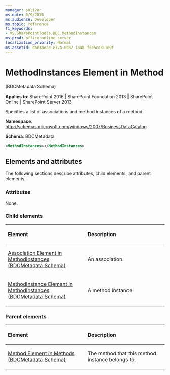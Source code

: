 ```yaml
---
manager: soliver
ms.date: 3/9/2015
ms.audience: Developer
ms.topic: reference
f1_keywords:
- VS.SharePointTools.BDC.MethodInstances
ms.prod: office-online-server
localization_priority: Normal
ms.assetid: dae3aeae-e72a-0b52-1348-f5e5cd31109f
---
```


# MethodInstances Element in Method 

(BDCMetadata Schema)

**Applies to**: SharePoint 2016 | SharePoint Foundation 2013 | SharePoint Online | SharePoint Server 2013

Specifies a list of associations and method instances of a method.

**Namespace**: http://schemas.microsoft.com/windows/2007/BusinessDataCatalog

**Schema**: BDCMetadata

```XML
<MethodInstances></MethodInstances>
```

## Elements and attributes

The following sections describe attributes, child elements, and parent elements.

### Attributes

None.

### Child elements

<table>
<colgroup>
<col width="50%" />
<col width="50%" />
</colgroup>
<thead>
<tr class="header">
<th align="left"><p>Element</p></th>
<th align="left"><p>Description</p></th>
</tr>
</thead>
<tbody>
<tr class="odd">
<td align="left"><p><span sdata="link"><a href="association-element-in-methodinstances-bdcmetadata-schema.md">Association Element in MethodInstances (BDCMetadata Schema)</a></span></p></td>
<td align="left"><p>An association.</p></td>
</tr>
<tr class="even">
<td align="left"><p><span sdata="link"><a href="methodinstance-element-in-methodinstances-bdcmetadata-schema.md">MethodInstance Element in MethodInstances (BDCMetadata Schema)</a></span></p></td>
<td align="left"><p>A method instance.</p></td>
</tr>
</tbody>
</table>

### Parent elements

<table>
<colgroup>
<col width="50%" />
<col width="50%" />
</colgroup>
<thead>
<tr class="header">
<th align="left"><p>Element</p></th>
<th align="left"><p>Description</p></th>
</tr>
</thead>
<tbody>
<tr class="odd">
<td align="left"><p><span sdata="link"><a href="method-element-in-methods-bdcmetadata-schema.md">Method Element in Methods (BDCMetadata Schema)</a></span></p></td>
<td align="left"><p>The method that this method instance belongs to.</p></td>
</tr>
</tbody>
</table>








